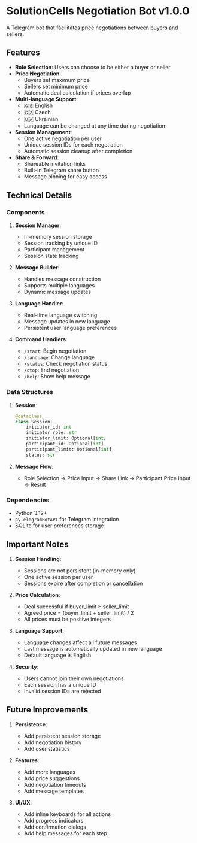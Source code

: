 # SolutionCells Negotiation Bot v1.0.0

A Telegram bot that facilitates price negotiations between buyers and sellers.

## Features

- **Role Selection**: Users can choose to be either a buyer or seller
- **Price Negotiation**: 
  - Buyers set maximum price
  - Sellers set minimum price
  - Automatic deal calculation if prices overlap
- **Multi-language Support**:
  - 🇬🇧 English
  - 🇨🇿 Czech
  - 🇺🇦 Ukrainian
  - Language can be changed at any time during negotiation
- **Session Management**:
  - One active negotiation per user
  - Unique session IDs for each negotiation
  - Automatic session cleanup after completion
- **Share & Forward**:
  - Shareable invitation links
  - Built-in Telegram share button
  - Message pinning for easy access

## Technical Details

### Components

1. **Session Manager**:
   - In-memory session storage
   - Session tracking by unique ID
   - Participant management
   - Session state tracking

2. **Message Builder**:
   - Handles message construction
   - Supports multiple languages
   - Dynamic message updates

3. **Language Handler**:
   - Real-time language switching
   - Message updates in new language
   - Persistent user language preferences

4. **Command Handlers**:
   - `/start`: Begin negotiation
   - `/language`: Change language
   - `/status`: Check negotiation status
   - `/stop`: End negotiation
   - `/help`: Show help message

### Data Structures

1. **Session**:
   ```python
   @dataclass
   class Session:
       initiator_id: int
       initiator_role: str
       initiator_limit: Optional[int]
       participant_id: Optional[int]
       participant_limit: Optional[int]
       status: str
   ```

2. **Message Flow**:
   - Role Selection → Price Input → Share Link → Participant Price Input → Result

### Dependencies

- Python 3.12+
- `pyTelegramBotAPI` for Telegram integration
- SQLite for user preferences storage

## Important Notes

1. **Session Handling**:
   - Sessions are not persistent (in-memory only)
   - One active session per user
   - Sessions expire after completion or cancellation

2. **Price Calculation**:
   - Deal successful if buyer_limit ≥ seller_limit
   - Agreed price = (buyer_limit + seller_limit) / 2
   - All prices must be positive integers

3. **Language Support**:
   - Language changes affect all future messages
   - Last message is automatically updated in new language
   - Default language is English

4. **Security**:
   - Users cannot join their own negotiations
   - Each session has a unique ID
   - Invalid session IDs are rejected

## Future Improvements

1. **Persistence**:
   - Add persistent session storage
   - Add negotiation history
   - Add user statistics

2. **Features**:
   - Add more languages
   - Add price suggestions
   - Add negotiation timeouts
   - Add message templates

3. **UI/UX**:
   - Add inline keyboards for all actions
   - Add progress indicators
   - Add confirmation dialogs
   - Add help messages for each step
